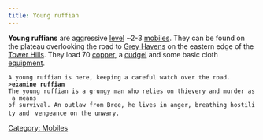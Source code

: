 ```yaml
---
title: Young ruffian
---
```


**Young ruffians** are aggressive [level](level "wikilink") ~2-3
[mobiles](mobile "wikilink"). They can be found on the plateau
overlooking the road to [Grey Havens](Grey_Havens "wikilink") on the
eastern edge of the [Tower Hills](Tower_Hills "wikilink"). They load 70
[copper](gold "wikilink"), a [cudgel](cudgel "wikilink") and some basic
cloth [equipment](equipment "wikilink").

`A young ruffian is here, keeping a careful watch over the road.`
`>`**`examine ruffian`**
`The young ruffian is a grungy man who relies on thievery and murder as a means`
`of survival. An outlaw from Bree, he lives in anger, breathing hostility and `
`vengeance on the unwary.`

[Category: Mobiles](Category:_Mobiles "wikilink")